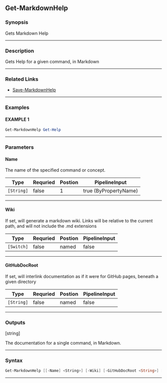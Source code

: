 
Get-MarkdownHelp
----------------
### Synopsis
Gets Markdown Help

---
### Description

Gets Help for a given command, in Markdown

---
### Related Links
* [Save-MarkdownHelp](Save-MarkdownHelp.md)
---
### Examples
#### EXAMPLE 1
```PowerShell
Get-MarkdownHelp Get-Help
```

---
### Parameters
#### **Name**

The name of the specified command or concept.



|Type          |Requried|Postion|PipelineInput        |
|--------------|--------|-------|---------------------|
|```[String]```|false   |1      |true (ByPropertyName)|
---
#### **Wiki**

If set, will generate a markdown wiki.  Links will be relative to the current path, and will not include the .md extensions



|Type          |Requried|Postion|PipelineInput|
|--------------|--------|-------|-------------|
|```[Switch]```|false   |named  |false        |
---
#### **GitHubDocRoot**

If set, will interlink documentation as if it were for GitHub pages, beneath a given directory



|Type          |Requried|Postion|PipelineInput|
|--------------|--------|-------|-------------|
|```[String]```|false   |named  |false        |
---
### Outputs
[string]

The documentation for a single command, in Markdown.


---
### Syntax
```PowerShell
Get-MarkdownHelp [[-Name] <String>] [-Wiki] [-GitHubDocRoot <String>] [<CommonParameters>]
```
---


